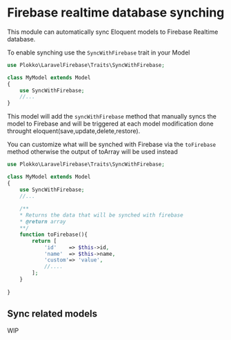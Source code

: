 # Firebase realtime database synching
This module can automatically sync Eloquent models to Firebase Realtime database.

To enable synching use the `SyncWithFirebase` trait in your Model 
```php
use Plokko\LaravelFirebase\Traits\SyncWithFirebase;

class MyModel extends Model
{
    use SyncWithFirebase;
    //...
}
```
This model will add the `syncWithFirebase` method that manually syncs the model to Firebase and will be triggered at each model modification done throught eloquent(save,update,delete,restore).

You can customize what will be synched with Firebase via the `toFirebase` method otherwise the output of toArray will be used instead
```php
use Plokko\LaravelFirebase\Traits\SyncWithFirebase;

class MyModel extends Model
{
    use SyncWithFirebase;
    //...
    
    /**
    * Returns the data that will be synched with firebase
    * @return array
    **/
    function toFirebase(){
        return [
            'id'    => $this->id,
            'name'  => $this->name,
            'custom'=> 'value',
            //....
        ];
    }
    
}
```
## Sync related models
WIP
